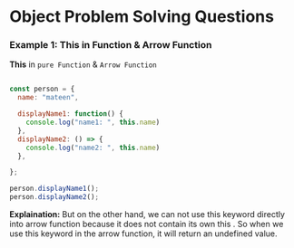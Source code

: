 
# Object Problem Solving Questions


### Example 1: This in Function & Arrow Function 

**This** in `pure Function` & `Arrow Function` 
```javascript 

const person = {
  name: "mateen",

  displayName1: function() {
    console.log("name1: ", this.name)
  },
  displayName2: () => {
    console.log("name2: ", this.name)
  },

};

person.displayName1();
person.displayName2();
```
**Explaination:** But on the other hand, we can not use this keyword directly into arrow function because it does not contain its own this . So when we use this keyword in the arrow function, it will return an undefined value.